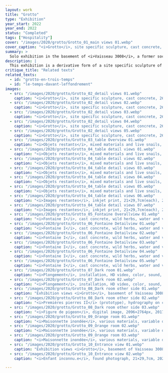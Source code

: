 ```yaml
---
layout: work
title: "Grotto"
type: "Exhibition"
year_start: 2022
year_end: 2022
status: "Completed"
tags: ["Hospitality"]
cover: "/images/2020/grotto/Grotto_01_main views 01.webp"
cover_caption: "<i>Grotto</i>, site specific sculpture, cast concrete, 260×574×84cm, 2020-2022."
summary: >
  Solo exhibition in the basement of <i>Vaisseau 3008</i>, a former social services building of the Gard Department, Nîmes, France.
description: |
  This exhibition is a derivative form of a site specific sculpture of the same name, <i>Grotto</i>, created in the basement of the former social services building of the Gard department — a site nicknamed “Vaisseau 3008” before its demolition in February 2023. The idea behind this poured concrete basin, which covers the entire surface of a basement room, was born from an informal residency I carried out between February and April 2021, during which I slept on-site in a tent two to three nights per week.<br>Inspired by the spatial qualities of the site — once thought to have served as the morgue of the Hôtel-Dieu in Nîmes — I constructed a kind of false sarcophagus. It was meant to be buried automatically during the building’s demolition, while also serving as a receptacle to hold the debris from that event.<br>Following the creation of the sculpture, I organized an exhibition composed of several chapters that continued until the site’s demolition. It aimed to build a collective memory of the space with the public, while also taking on a ritual dimension in response to the disappearance of a building that had long fulfilled various roles of hospitality in the city.<br><br>See also the <i>Fantôme 3008</i> and <i>Premières pierres II</i> projects.
critique_title: "Related texts"
related_texts:
  - id: "grotto-en-trois-temps"
  - id: "le-temps-davant-leffondrement"
images:
  - src: "/images/2020/grotto/Grotto_02_detail views 01.webp"
    caption: "<i>Grotto</i>, site specific sculpture, cast concrete, 260×574×84cm, 2020-2022."
  - src: "/images/2020/grotto/Grotto_02_detail views 02.webp"
    caption: "<i>Grotto</i>, site specific sculpture, cast concrete, 260×574×84cm, 2020-2022."
  - src: "/images/2020/grotto/Grotto_02_detail views 03.webp"
    caption: "<i>Grotto</i>, site specific sculpture, cast concrete, 260×574×84cm, 2020-2022."
  - src: "/images/2020/grotto/Grotto_02_detail views 04.webp"
    caption: "<i>Grotto</i>, site specific sculpture, cast concrete, 260×574×84cm, 2020-2022."
  - src: "/images/2020/grotto/Grotto_02_detail views 05.webp"
    caption: "<i>Grotto</i>, site specific sculpture, cast concrete, 260×574×84cm, 2020-2022."
  - src: "/images/2020/grotto/Grotto_03_table Overview 01.webp"
    caption: "<i>Objets restants</i>, mixed materials and live snails, variable dimensions, 2022."
  - src: "/images/2020/grotto/Grotto_04_table detail views 01.webp"
    caption: "<i>Objets restants</i>, mixed materials and live snails, variable dimensions, 2022."
  - src: "/images/2020/grotto/Grotto_04_table detail views 02.webp"
    caption: "<i>Objets restants</i>, mixed materials and live snails, variable dimensions, 2022."
  - src: "/images/2020/grotto/Grotto_04_table detail views 03.webp"
    caption: "<i>Objets restants</i>, mixed materials and live snails, variable dimensions, 2022."
  - src: "/images/2020/grotto/Grotto_04_table detail views 04.webp"
    caption: "<i>Objets restants</i>, mixed materials and live snails, variable dimensions, 2022."
  - src: "/images/2020/grotto/Grotto_04_table detail views 05.webp"
    caption: "<i>Objets restants</i>, mixed materials and live snails, variable dimensions, 2022."
  - src: "/images/2020/grotto/Grotto_04_table detail views 06.webp"
    caption: "<i>Images restantes</i>, inkjet print, 21×29,7cm(each), 2022."
  - src: "/images/2020/grotto/Grotto_04_table detail views 07.webp"
    caption: "<i>Images restantes</i>, inkjet print, 21×29,7cm(each), 2022."
  - src: "/images/2020/grotto/Grotto_05_Fontaine Overallview 01.webp"
    caption: "<i>Fontaine I</i>, cast concrete, wild herbs, water and various materials, 250×170×130cm, 2022."
  - src: "/images/2020/grotto/Grotto_06_Fontaine Detailview 01.webp"
    caption: "<i>Fontaine I</i>, cast concrete, wild herbs, water and various materials, 250×170×130cm, 2022."
  - src: "/images/2020/grotto/Grotto_06_Fontaine Detailview 02.webp"
    caption: "<i>Fontaine I</i>, cast concrete, wild herbs, water and various materials, 250×170×130cm, 2022."
  - src: "/images/2020/grotto/Grotto_06_Fontaine Detailview 03.webp"
    caption: "<i>Fontaine I</i>, cast concrete, wild herbs, water and various materials, 250×170×130cm, 2022."
  - src: "/images/2020/grotto/Grotto_06_Fontaine Detailview 04.webp"
    caption: "<i>Fontaine I</i>, cast concrete, wild herbs, water and various materials, 250×170×130cm, 2022."
  - src: "/images/2020/grotto/Grotto_06_Fontaine Detailview 05.webp"
    caption: "<i>Fontaine I</i>, cast concrete, wild herbs, water and various materials, 250×170×130cm, 2022."
  - src: "/images/2020/grotto/Grotto_07_Dark room 01.webp"
    caption: "<i>Plongement</i>, installation, HD video, color, sound, 1min 24sec(loop), 2018."
  - src: "/images/2020/grotto/Grotto_07_Dark room 02.webp"
    caption: "<i>Plongement</i>, installation, HD video, color, sound, 1min 24sec(loop), 2018."
  - src: "/images/2020/grotto/Grotto_08_Dark room other side 01.webp"
    caption: "Exhibition views <i>Grotto</i>, basement of Vaisseau 3008, former social services building of the Gard Department, Nîmes, France, 2022."
  - src: "/images/2020/grotto/Grotto_08_Dark room other side 02.webp"
    caption: "<i>Premières pierres II</i> (prototype), hydrography on concrete rubble, 63×70×76cm, 2022."
  - src: "/images/2020/grotto/Grotto_08_Dark room other side 03.webp"
    caption: "<i>Figure de pigeon</i>, digital image, 2096×2764px, 2017."
  - src: "/images/2020/grotto/Grotto_09_Orange room 01.webp"
    caption: "<i>Maisonnette inondée</i>, various materials, variable dimensions, 2022."
  - src: "/images/2020/grotto/Grotto_09_Orange room 02.webp"
    caption: "<i>Maisonnette inondée</i>, various materials, variable dimensions, 2022."
  - src: "/images/2020/grotto/Grotto_09_Orange room 03.webp"
    caption: "<i>Maisonnette inondée</i>, various materials, variable dimensions, 2022."
  - src: "/images/2020/grotto/Grotto_10_Entrance view 01.webp"
    caption: "Exhibition views <i>Grotto</i>, basement of Vaisseau 3008, former social services building of the Gard Department, Nîmes, France, 2022."
  - src: "/images/2020/grotto/Grotto_10_Entrance view 02.webp"
    caption: "<i>Enfant inconnu.e</i>, found photograph, 21×29,7cm, 2021."

---
```

